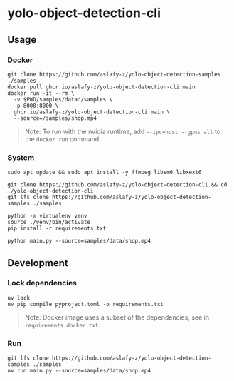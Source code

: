 # yolo-object-detection-cli

## Usage

### Docker

```shell
git clone https://github.com/aslafy-z/yolo-object-detection-samples ./samples
docker pull ghcr.io/aslafy-z/yolo-object-detection-cli:main
docker run -it --rm \
  -v $PWD/samples/data:/samples \
  -p 8000:8000 \
  ghcr.io/aslafy-z/yolo-object-detection-cli:main \
  --source=/samples/shop.mp4
```

> Note: To run with the nvidia runtime, add `--ipc=host --gpus all` to the `docker run` command.

### System

```shell
sudo apt update && sudo apt install -y ffmpeg libsm6 libxext6

git clone https://github.com/aslafy-z/yolo-object-detection-cli && cd ./yolo-object-detection-cli
git lfs clone https://github.com/aslafy-z/yolo-object-detection-samples ./samples

python -m virtualenv venv
source ./venv/bin/activate
pip install -r requirements.txt

python main.py --source=samples/data/shop.mp4
```

## Development

### Lock dependencies

```shell
uv lock
uv pip compile pyproject.toml -o requirements.txt
```

> Note: Docker image uses a subset of the dependencies, see in `requirements.docker.txt`.

### Run

```shell
git lfs clone https://github.com/aslafy-z/yolo-object-detection-samples ./samples
uv run main.py --source=samples/data/shop.mp4
```

